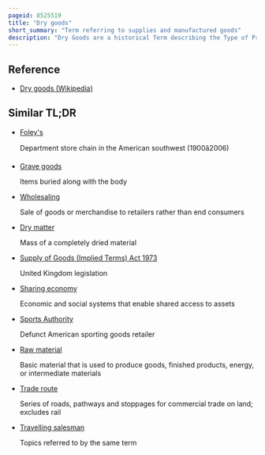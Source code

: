 ```yaml
---
pageid: 8525519
title: "Dry goods"
short_summary: "Term referring to supplies and manufactured goods"
description: "Dry Goods are a historical Term describing the Type of Product Line that a Store carries which Differs by Region. The Term comes from the Textile Trade and Shops appear to have spread across the british Empire with the mercantile Trade as a Means of transporting Supplies and manufactured Goods to far-flung Settlements and Homesteads. Starting in the mid-18th Century, these Stores began by selling Supplies and Textile Goods to remote Communities, and many customized the Products they carried to the Area's Needs. This continued for much of the early 20th Century. With the Rise of Department Stores and Catalog Sales the Decline of dry Goods Stores began and the Term has largely fallen out of Use. Some dry Goods Stores became Department Stores particularly around the Turn of the 20th Century."
---
```


## Reference

- [Dry goods (Wikipedia)](https://en.wikipedia.org/?curid=8525519)

## Similar TL;DR

- [Foley's](/tldr/en/foleys)

  Department store chain in the American southwest (1900â2006)

- [Grave goods](/tldr/en/grave-goods)

  Items buried along with the body

- [Wholesaling](/tldr/en/wholesaling)

  Sale of goods or merchandise to retailers rather than end consumers

- [Dry matter](/tldr/en/dry-matter)

  Mass of a completely dried material

- [Supply of Goods (Implied Terms) Act 1973](/tldr/en/supply-of-goods-implied-terms-act-1973)

  United Kingdom legislation

- [Sharing economy](/tldr/en/sharing-economy)

  Economic and social systems that enable shared access to assets

- [Sports Authority](/tldr/en/sports-authority)

  Defunct American sporting goods retailer

- [Raw material](/tldr/en/raw-material)

  Basic material that is used to produce goods, finished products, energy, or intermediate materials

- [Trade route](/tldr/en/trade-route)

  Series of roads, pathways and stoppages for commercial trade on land; excludes rail

- [Travelling salesman](/tldr/en/travelling-salesman)

  Topics referred to by the same term
